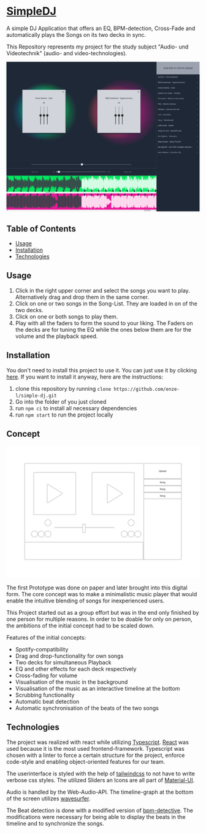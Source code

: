 # [SimpleDJ](https://enze-l.github.io/simple-dj)
A simple DJ Application that offers an EQ, BPM-detection, Cross-Fade and automatically plays the Songs on its two decks in sync.

This Repository represents my project for the study subject "Audio- und Videotechnik" (audio- and video-technologies).

![Screenshot](Resources/screenshot.png)

## Table of Contents
- [Usage](#Usage)
- [Installation](#Installation)
- [Technologies](#Technologies)

## Usage

1. Click in the right upper corner and select the songs you want to play. Alternatively drag and drop them in the same corner.
2. Click on one or two songs in the Song-List. They are loaded in on of the two decks.
3. Click on one or both songs to play them.
4. Play with all the faders to form the sound to your liking. The Faders on the decks are for tuning the EQ while the ones below them are for the volume and the playback speed.

## Installation 
You don't need to install this project to use it. You can just use it by clicking [here](https://enze-l.github.io/simple-dj/). If you want to install it anyway, here are the instructions:
1. clone this repository by running ```clone https://github.com/enze-l/simple-dj.git```
2. Go into the folder of you just cloned
3. run ```npm ci``` to install all necessary dependencies
4. run ```npm start``` to run the project locally

## Concept
![Paper-Prototype](Resources/paperprototyp.png)

The first Prototype was done on paper and later brought into this digital form. The core concept was to make a minimalistic music player that would enable the intuitive blending of songs for inexperienced users.

This Project started out as a group effort but was in the end only finished by one person for multiple reasons. In order to be doable for only on person, the ambitions of the initial concept had to be scaled down.

Features of the initial concepts:
- Spotify-compatibility
- Drag and drop-functionality for own songs
- Two decks for simultaneous Playback
- EQ and other effects for each deck respectively
- Cross-fading for volume
- Visualisation of the music in the background
- Visualisation of the music as an interactive timeline at the bottom
- Scrubbing functionality
- Automatic beat detection
- Automatic synchronisation of the beats of the two songs 

## Technologies
The project was realized with react while utilizing [Typescript](https://www.typescriptlang.org/). [React](https://reactjs.org/) was used because it is the most used frontend-framework. Typescript was chosen with a linter to force a certain structure for the project, enforce code-style and enabling object-oriented features for our team.

The userinterface is styled with the help of [tailwindcss](https://tailwindcss.com/) to not have to write verbose css styles. The utilized Sliders an Icons are all part of [Material-UI](https://mui.com/).

Audio is handled by the Web-Audio-API. The timeline-graph at the bottom of the screen utilizes [wavesurfer](https://wavesurfer-js.org/).

The Beat detection is done with a modified version of [bpm-detective](https://www.npmjs.com/package/bpm-detective). The modifications were necessary for being able to display the beats in the timeline and to synchronize the songs. 
